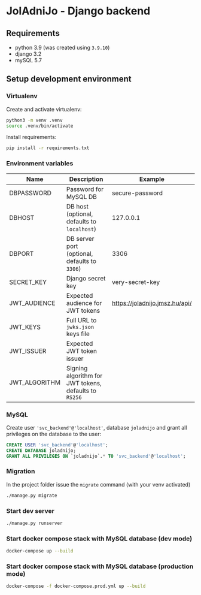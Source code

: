 # JolAdniJo - Django backend

## Requirements

* python 3.9 (was created using `3.9.10`)
* django 3.2
* mySQL 5.7

## Setup development environment

### Virtualenv

Create and activate virtualenv:

```bash
python3 -m venv .venv
source .venv/bin/activate
```

Install requirements:

```bash
pip install -r requirements.txt
```

### Environment variables

| Name | Description | Example |
| --- | --- | --- |
| DBPASSWORD | Password for MySQL DB | secure-password
| DBHOST | DB host (optional, defaults to `localhost`) | 127.0.0.1
| DBPORT | DB server port (optional, defaults to `3306`) | 3306
| SECRET_KEY | Django secret key | very-secret-key
| JWT_AUDIENCE |  Expected audience for JWT tokens | https://joladnijo.jmsz.hu/api/
| JWT_KEYS | Full URL to `jwks.json` keys file | 
| JWT_ISSUER | Expected JWT token issuer | 
| JWT_ALGORITHM | Signing algorithm for JWT tokens, defaults to `RS256` | 

### MySQL

Create user `'svc_backend'@'localhost'`, database `joladnijo` and grant all privileges on the database to the user:

```sql
CREATE USER 'svc_backend'@'localhost';
CREATE DATABASE joladnijo;
GRANT ALL PRIVILEGES ON `joladnijo`.* TO 'svc_backend'@'localhost';
```

### Migration

In the project folder issue the `migrate` command (with your venv activated)

```bash
./manage.py migrate
```

### Start dev server

```bash
./manage.py runserver
```

### Start docker compose stack with MySQL database (dev mode)
```bash
docker-compose up --build
```

### Start docker compose stack with MySQL database (production mode)
```bash
docker-compose -f docker-compose.prod.yml up --build
```